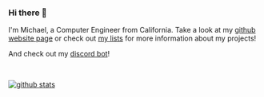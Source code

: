 ### Hi there 👋

I'm Michael, a Computer Engineer from California. Take a look at my [github website page](https://mykelmatar.github.io/) or check out [my lists](https://github.com/MykelMatar?tab=stars) for more information about my projects!

And check out my [discord bot](https://github.com/MykelMatar/Dogbot)!

<br>

[![github stats](https://github-readme-stats.vercel.app/api?username=mykelmatar&theme=react)](https://github.com/anuraghazra/github-readme-stats)
